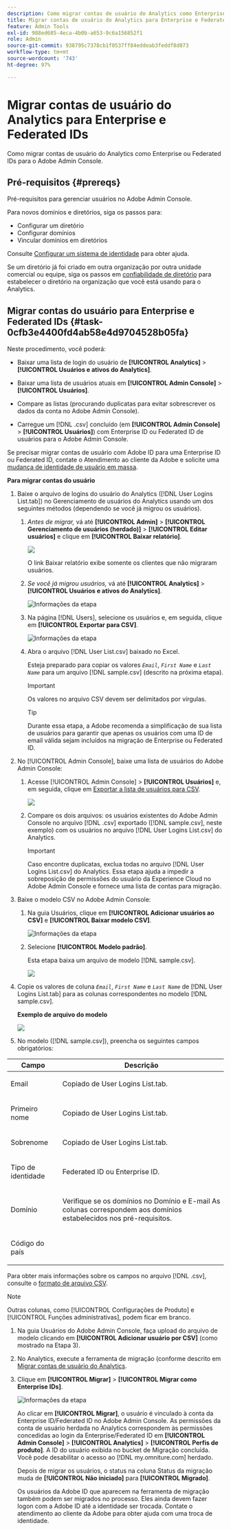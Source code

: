 ```yaml
---
description: Como migrar contas de usuário do Analytics como Enterprise ou Federated IDs para o Adobe Admin Console.
title: Migrar contas de usuário do Analytics para Enterprise e Federated IDs
feature: Admin Tools
exl-id: 988ed685-4eca-4b0b-a653-9c6a156852f1
role: Admin
source-git-commit: 938795c7378cb1f0537ff84eddeab3feddf8d073
workflow-type: tm+mt
source-wordcount: '743'
ht-degree: 97%

---
```


# Migrar contas de usuário do Analytics para Enterprise e Federated IDs

Como migrar contas de usuário do Analytics como Enterprise ou Federated IDs para o Adobe Admin Console.

## Pré-requisitos  {#prereqs}

Pré-requisitos para gerenciar usuários no Adobe Admin Console.

Para novos domínios e diretórios, siga os passos para:

* Configurar um diretório
* Configurar domínios
* Vincular domínios em diretórios

Consulte [Configurar um sistema de identidade](https://helpx.adobe.com/br/enterprise/using/set-up-identity.html) para obter ajuda.

Se um diretório já foi criado em outra organização por outra unidade comercial ou equipe, siga os passos em [confiabilidade de diretório](https://helpx.adobe.com/br/enterprise/using/set-up-identity.html#Directorytrusting) para estabelecer o diretório na organização que você está usando para o Analytics.

## Migrar contas do usuário para Enterprise e Federated IDs {#task-0cfb3e4400fd4ab58e4d9704528b05fa}

Neste procedimento, você poderá:

* Baixar uma lista de login do usuário de **[!UICONTROL Analytics]** > **[!UICONTROL Usuários e ativos do Analytics]**.

* Baixar uma lista de usuários atuais em **[!UICONTROL Admin Console]** > **[!UICONTROL Usuários]**.

* Compare as listas (procurando duplicatas para evitar sobrescrever os dados da conta no Adobe Admin Console).
* Carregue um [!DNL .csv] concluído (em **[!UICONTROL Admin Console]** > **[!UICONTROL Usuários]**) com Enterprise ID ou Federated ID de usuários para o Adobe Admin Console.

Se precisar migrar contas de usuário com Adobe ID para uma Enterprise ID ou Federated ID, contate o Atendimento ao cliente da Adobe e solicite uma [mudança de identidade de usuário em massa](https://helpx.adobe.com/br/enterprise/using/bulk-operations.html).

**Para migrar contas do usuário**

1. Baixe o arquivo de logins do usuário do Analytics ([!DNL User Logins List.tab]) no Gerenciamento de usuários do Analytics usando um dos seguintes métodos (dependendo se você já migrou os usuários).
   1. *Antes de migrar,* vá até **[!UICONTROL Admin]** > **[!UICONTROL Gerenciamento de usuários (herdado)]** > **[!UICONTROL Editar usuários]** e clique em **[!UICONTROL Baixar relatório]**.

      ![](/help/admin/admin/user-management2/user-migration/assets/download-report.png)

      O link Baixar relatório exibe somente os clientes que não migraram usuários.

   1. *Se você já migrou usuários,* vá até **[!UICONTROL Analytics]** > **[!UICONTROL Usuários e ativos do Analytics]**.

      ![Informações da etapa](/help/admin/admin/user-management2/user-migration/assets/admin-analytics-users-assets.png)

   1. Na página [!DNL Users], selecione os usuários e, em seguida, clique em **[!UICONTROL Exportar para CSV]**.

      ![Informações da etapa](/help/admin/admin/user-management2/user-migration/assets/export-csv-migrate.png)

   1. Abra o arquivo [!DNL User List.csv] baixado no Excel.

      Esteja preparado para copiar os valores *`Email`*, *`First Name`* e *`Last Name`* para um arquivo [!DNL sample.csv] (descrito na próxima etapa).

      >[!IMPORTANT]
      >
      >Os valores no arquivo CSV devem ser delimitados por vírgulas.

      >[!TIP]
      >
      >Durante essa etapa, a Adobe recomenda a simplificação de sua lista de usuários para garantir que apenas os usuários com uma ID de email válida sejam incluídos na migração de Enterprise ou Federated ID.

1. No [!UICONTROL Admin Console], baixe uma lista de usuários do Adobe Admin Console:

   1. Acesse [!UICONTROL Admin Console] > **[!UICONTROL Usuários]** e, em seguida, clique em [Exportar a lista de usuários para CSV](https://helpx.adobe.com/br/enterprise/using/users.html).

      ![](/help/admin/admin/user-management2/user-migration/assets/export-csv.png)

   1. Compare os dois arquivos: os usuários existentes do Adobe Admin Console no arquivo [!DNL .csv] exportado ([!DNL sample.csv], neste exemplo) com os usuários no arquivo [!DNL User Logins List.csv] do Analytics.

      >[!IMPORTANT]
      >
      >Caso encontre duplicatas, exclua todas no arquivo [!DNL User Logins List.csv] do Analytics. Essa etapa ajuda a impedir a sobreposição de permissões do usuário da Experience Cloud no Adobe Admin Console e fornece uma lista de contas para migração.

1. Baixe o modelo CSV no Adobe Admin Console:
   1. Na guia Usuários, clique em **[!UICONTROL Adicionar usuários ao CSV]** e **[!UICONTROL Baixar modelo CSV]**.

      ![Informações da etapa](/help/admin/admin/user-management2/user-migration/assets/add-users-csv.png)

   1. Selecione **[!UICONTROL Modelo padrão]**.

      Esta etapa baixa um arquivo de modelo [!DNL sample.csv].

      ![](/help/admin/admin/user-management2/user-migration/assets/download-csv-template.png)

1. Copie os valores de coluna *`Email`*, *`First Name`* e *`Last Name`* de [!DNL User Logins List.tab] para as colunas correspondentes no modelo [!DNL sample.csv].

   **Exemplo de arquivo do modelo**

   ![](/help/admin/admin/user-management2/user-migration/assets/sample.png)

1. No modelo ([!DNL sample.csv]), preencha os seguintes campos obrigatórios:

<table id="table_1B5EEFDB5BD8436EB760BE5FFAB1CF02"> 
 <thead> 
  <tr> 
   <th colname="col1" class="entry"> Campo </th> 
   <th colname="col2" class="entry"> Descrição </th> 
  </tr>
 </thead>
 <tbody> 
  <tr> 
   <td colname="col1"> <p>Email </p> </td> 
   <td colname="col2"> <p>Copiado de <span class="filepath">User Logins List.tab</span>. </p> </td> 
  </tr> 
  <tr> 
   <td colname="col1"> <p>Primeiro nome </p> </td> 
   <td colname="col2"> <p>Copiado de <span class="filepath">User Logins List.tab</span>. </p> </td> 
  </tr> 
  <tr> 
   <td colname="col1"> <p>Sobrenome </p> </td> 
   <td colname="col2"> <p>Copiado de <span class="filepath">User Logins List.tab</span>. </p> </td> 
  </tr> 
  <tr> 
   <td colname="col1"> <p>Tipo de identidade </p> </td> 
   <td colname="col2"> <p><span class="term"> Federated ID</span> ou <span class="term"> Enterprise ID</span>. </p> </td> 
  </tr> 
  <tr> 
   <td colname="col1"> <p>Domínio </p> </td> 
   <td colname="col2"> <p>Verifique se os domínios no <span class="term"> Domínio</span> e <span class="term"> E-mail</span> As colunas correspondem aos domínios estabelecidos nos pré-requisitos</a>. </p> </td> 
  </tr> 
  <tr> 
   <td colname="col1"> <p>Código do país </p> </td> 
   <td colname="col2"> </td> 
  </tr> 
 </tbody> 
</table>

Para obter mais informações sobre os campos no arquivo [!DNL .csv], consulte o [formato de arquivo CSV](https://helpx.adobe.com/br/enterprise/using/users.html).

>[!NOTE]
>
>Outras colunas, como [!UICONTROL Configurações de Produto] e [!UICONTROL Funções administrativas], podem ficar em branco.

1. Na guia Usuários do Adobe Admin Console, faça upload do arquivo de modelo clicando em **[!UICONTROL Adicionar usuário por CSV]** (como mostrado na Etapa 3).
1. No Analytics, execute a ferramenta de migração (conforme descrito em [Migrar contas de usuário do Analytics](/help/admin/admin/user-management2/user-migration/t-migrate-users.md).
1. Clique em **[!UICONTROL Migrar]** > **[!UICONTROL Migrar como Enterprise IDs]**.

   ![Informações da etapa](/help/admin/admin/user-management2/user-migration/assets/migrate-as-enterprise.png)

   Ao clicar em **[!UICONTROL Migrar]**, o usuário é vinculado à conta da Enterprise ID/Federated ID no Adobe Admin Console. As permissões da conta de usuário herdada no Analytics correspondem às permissões concedidas ao login da Enterprise/Federated ID em **[!UICONTROL Admin Console]** > **[!UICONTROL Analytics]** > **[!UICONTROL Perfis de produto]**. A ID do usuário exibida no bucket de Migração concluída. Você pode desabilitar o acesso ao [!DNL my.omniture.com] herdado.

   Depois de migrar os usuários, o status na coluna Status da migração muda de **[!UICONTROL Não iniciado]** para **[!UICONTROL Migrado]**.

   Os usuários da Adobe ID que aparecem na ferramenta de migração também podem ser migrados no processo. Eles ainda devem fazer logon com a Adobe ID até a identidade ser trocada. Contate o atendimento ao cliente da Adobe para obter ajuda com uma troca de identidade.
